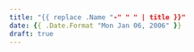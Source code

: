 ```yaml
---
title: "{{ replace .Name "-" " " | title }}"
date: {{ .Date.Format "Mon Jan 06, 2006" }}
draft: true
---
```



